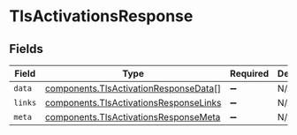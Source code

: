 # TlsActivationsResponse


## Fields

| Field                                                                                                   | Type                                                                                                    | Required                                                                                                | Description                                                                                             |
| ------------------------------------------------------------------------------------------------------- | ------------------------------------------------------------------------------------------------------- | ------------------------------------------------------------------------------------------------------- | ------------------------------------------------------------------------------------------------------- |
| `data`                                                                                                  | [components.TlsActivationResponseData](../../../sdk/models/components/tlsactivationresponsedata.md)[]   | :heavy_minus_sign:                                                                                      | N/A                                                                                                     |
| `links`                                                                                                 | [components.TlsActivationsResponseLinks](../../../sdk/models/components/tlsactivationsresponselinks.md) | :heavy_minus_sign:                                                                                      | N/A                                                                                                     |
| `meta`                                                                                                  | [components.TlsActivationsResponseMeta](../../../sdk/models/components/tlsactivationsresponsemeta.md)   | :heavy_minus_sign:                                                                                      | N/A                                                                                                     |